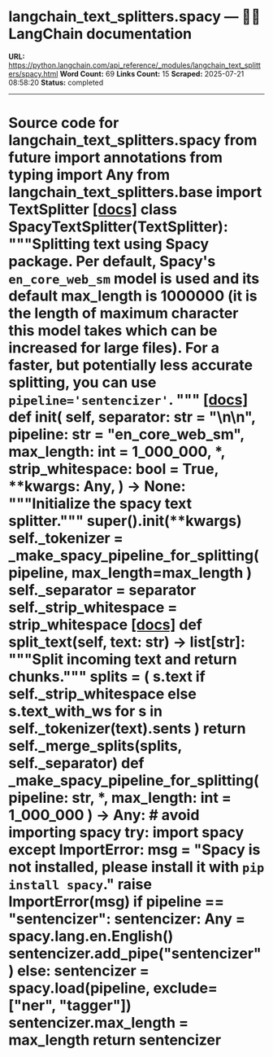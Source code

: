 # langchain_text_splitters.spacy — 🦜🔗 LangChain  documentation

**URL:** https://python.langchain.com/api_reference/_modules/langchain_text_splitters/spacy.html
**Word Count:** 69
**Links Count:** 15
**Scraped:** 2025-07-21 08:58:20
**Status:** completed

---

# Source code for langchain\_text\_splitters.spacy               from __future__ import annotations          from typing import Any          from langchain_text_splitters.base import TextSplitter                              [[docs]](https://python.langchain.com/api_reference/text_splitters/spacy/langchain_text_splitters.spacy.SpacyTextSplitter.html#langchain_text_splitters.spacy.SpacyTextSplitter)     class SpacyTextSplitter(TextSplitter):         """Splitting text using Spacy package.              Per default, Spacy's `en_core_web_sm` model is used and         its default max_length is 1000000 (it is the length of maximum character         this model takes which can be increased for large files). For a faster, but         potentially less accurate splitting, you can use `pipeline='sentencizer'`.         """                         [[docs]](https://python.langchain.com/api_reference/text_splitters/spacy/langchain_text_splitters.spacy.SpacyTextSplitter.html#langchain_text_splitters.spacy.SpacyTextSplitter.__init__)         def __init__(             self,             separator: str = "\n\n",             pipeline: str = "en_core_web_sm",             max_length: int = 1_000_000,             *,             strip_whitespace: bool = True,             **kwargs: Any,         ) -> None:             """Initialize the spacy text splitter."""             super().__init__(**kwargs)             self._tokenizer = _make_spacy_pipeline_for_splitting(                 pipeline, max_length=max_length             )             self._separator = separator             self._strip_whitespace = strip_whitespace                                        [[docs]](https://python.langchain.com/api_reference/text_splitters/spacy/langchain_text_splitters.spacy.SpacyTextSplitter.html#langchain_text_splitters.spacy.SpacyTextSplitter.split_text)         def split_text(self, text: str) -> list[str]:             """Split incoming text and return chunks."""             splits = (                 s.text if self._strip_whitespace else s.text_with_ws                 for s in self._tokenizer(text).sents             )             return self._merge_splits(splits, self._separator)                                             def _make_spacy_pipeline_for_splitting(         pipeline: str, *, max_length: int = 1_000_000     ) -> Any:  # avoid importing spacy         try:             import spacy         except ImportError:             msg = "Spacy is not installed, please install it with `pip install spacy`."             raise ImportError(msg)         if pipeline == "sentencizer":             sentencizer: Any = spacy.lang.en.English()             sentencizer.add_pipe("sentencizer")         else:             sentencizer = spacy.load(pipeline, exclude=["ner", "tagger"])             sentencizer.max_length = max_length         return sentencizer